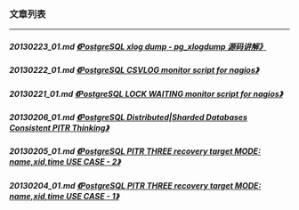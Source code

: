 ### 文章列表  
----  
##### 20130223_01.md   [《PostgreSQL xlog dump - pg_xlogdump 源码讲解》](20130223_01.md)  
##### 20130222_01.md   [《PostgreSQL CSVLOG monitor script for nagios》](20130222_01.md)  
##### 20130221_01.md   [《PostgreSQL LOCK WAITING monitor script for nagios》](20130221_01.md)  
##### 20130206_01.md   [《PostgreSQL Distributed|Sharded Databases Consistent PITR Thinking》](20130206_01.md)  
##### 20130205_01.md   [《PostgreSQL PITR THREE recovery target MODE: name,xid,time USE CASE - 2》](20130205_01.md)  
##### 20130204_01.md   [《PostgreSQL PITR THREE recovery target MODE: name,xid,time USE CASE - 1》](20130204_01.md)  
